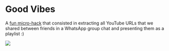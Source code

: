 # Good Vibes

A [fun micro-hack](http://blog.mathieu-leplatre.info/the-joy-of-microhacks.html) that consisted in extracting all YouTube URLs that we shared between friends in a WhatsApp group chat and presenting them as a playlist :)

![](screenshot.png)
